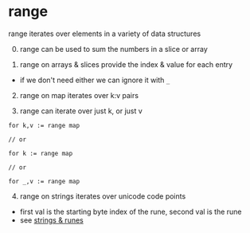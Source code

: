 # range

range iterates over elements in a variety of data structures

0. range can be used to sum the numbers in a slice or array

1. range on arrays & slices provide the index & value for each entry
- if we don't need either we can ignore it with `_`

2. range on map iterates over k:v pairs

3. range can iterate over just k, or just v

```
for k,v := range map

// or

for k := range map

// or

for _,v := range map
```

4. range on strings iterates over unicode code points
- first val is the starting byte index of the rune, second val is the rune
- see [strings & runes](https://gobyexample.com/strings-and-runes)

